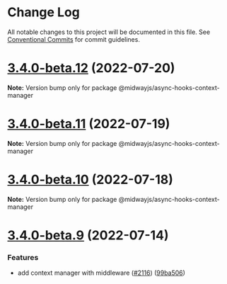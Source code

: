 # Change Log

All notable changes to this project will be documented in this file.
See [Conventional Commits](https://conventionalcommits.org) for commit guidelines.

# [3.4.0-beta.12](https://github.com/midwayjs/midway/compare/v3.4.0-beta.11...v3.4.0-beta.12) (2022-07-20)

**Note:** Version bump only for package @midwayjs/async-hooks-context-manager





# [3.4.0-beta.11](https://github.com/midwayjs/midway/compare/v3.4.0-beta.10...v3.4.0-beta.11) (2022-07-19)

**Note:** Version bump only for package @midwayjs/async-hooks-context-manager





# [3.4.0-beta.10](https://github.com/midwayjs/midway/compare/v3.4.0-beta.9...v3.4.0-beta.10) (2022-07-18)

**Note:** Version bump only for package @midwayjs/async-hooks-context-manager





# [3.4.0-beta.9](https://github.com/midwayjs/midway/compare/v3.4.0-beta.8...v3.4.0-beta.9) (2022-07-14)


### Features

* add context manager with middleware ([#2116](https://github.com/midwayjs/midway/issues/2116)) ([99ba506](https://github.com/midwayjs/midway/commit/99ba506b82b1061af26bf333892ae90b654a7b31))
